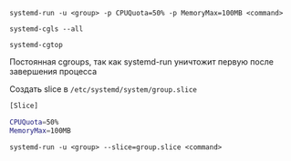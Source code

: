 ```systemd-run -u <group> -p CPUQuota=50% -p MemoryMax=100MB <command>```

```systemd-cgls --all```

```systemd-cgtop```

Постоянная cgroups, так как systemd-run уничтожит первую после завершения процесса

Создать slice в ```/etc/systemd/system/group.slice```

```Bash
[Slice]

CPUQuota=50%
MemoryMax=100MB
```

```systemd-run -u <group> --slice=group.slice <command>```

